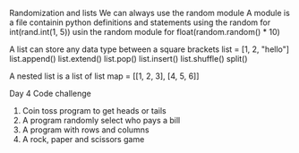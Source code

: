 Randomization and lists
We can always use the random module
A module is a file containin python definitions and statements
using the random for int(rand.int(1, 5))
usin the random module for float(random.random() * 10) 

A list can store any data type between a square brackets
list = [1, 2, "hello"]
list.append()
list.extend()
list.pop()
list.insert()
list.shuffle()
split()

A nested list is a list of list 
map = [[1, 2, 3], [4, 5, 6]]

Day 4 Code challenge
1. Coin toss program to get heads or tails
2. A program randomly select who pays a bill
3. A program with rows and columns
4. A rock, paper and scissors game